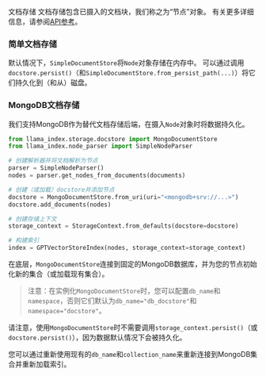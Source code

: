文档存储
文档存储包含已摄入的文档块，我们称之为“节点”对象。
有关更多详细信息，请参阅[API参考](/reference/storage/docstore.rst)。

### 简单文档存储
默认情况下，`SimpleDocumentStore`将`Node`对象存储在内存中。
可以通过调用`docstore.persist()`（和`SimpleDocumentStore.from_persist_path(...)`）将它们持久化到（和从）磁盘。

### MongoDB文档存储
我们支持MongoDB作为替代文档存储后端，在摄入`Node`对象时将数据持久化。
```python
from llama_index.storage.docstore import MongoDocumentStore
from llama_index.node_parser import SimpleNodeParser

# 创建解析器并将文档解析为节点
parser = SimpleNodeParser()
nodes = parser.get_nodes_from_documents(documents)

# 创建（或加载）docstore并添加节点
docstore = MongoDocumentStore.from_uri(uri="<mongodb+srv://...>")
docstore.add_documents(nodes)

# 创建存储上下文
storage_context = StorageContext.from_defaults(docstore=docstore)

# 构建索引
index = GPTVectorStoreIndex(nodes, storage_context=storage_context)
```

在底层，`MongoDocumentStore`连接到固定的MongoDB数据库，并为您的节点初始化新的集合（或加载现有集合）。
> 注意：在实例化`MongoDocumentStore`时，您可以配置`db_name`和`namespace`，否则它们默认为`db_name="db_docstore"`和`namespace="docstore"`。

请注意，使用`MongoDocumentStore`时不需要调用`storage_context.persist()`（或`docstore.persist()`），因为数据默认情况下会被持久化。

您可以通过重新使用现有的`db_name`和`collection_name`来重新连接到MongoDB集合并重新加载索引。